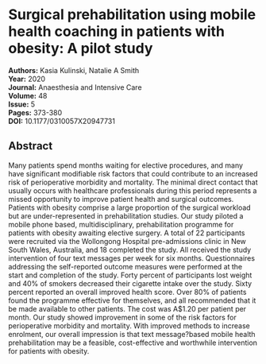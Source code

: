 # Surgical prehabilitation using mobile health coaching in patients with obesity: A pilot study

**Authors:** Kasia Kulinski, Natalie A Smith  
**Year:** 2020  
**Journal:** Anaesthesia and Intensive Care  
**Volume:** 48  
**Issue:** 5  
**Pages:** 373-380  
**DOI:** 10.1177/0310057X20947731  

## Abstract
Many patients spend months waiting for elective procedures, and many have significant modifiable risk factors that could contribute to an increased risk of perioperative morbidity and mortality. The minimal direct contact that usually occurs with healthcare professionals during this period represents a missed opportunity to improve patient health and surgical outcomes. Patients with obesity comprise a large proportion of the surgical workload but are under-represented in prehabilitation studies. Our study piloted a mobile phone based, multidisciplinary, prehabilitation programme for patients with obesity awaiting elective surgery. A total of 22 participants were recruited via the Wollongong Hospital pre-admissions clinic in New South Wales, Australia, and 18 completed the study. All received the study intervention of four text messages per week for six months. Questionnaires addressing the self-reported outcome measures were performed at the start and completion of the study. Forty percent of participants lost weight and 40% of smokers decreased their cigarette intake over the study. Sixty percent reported an overall improved health score. Over 80% of patients found the programme effective for themselves, and all recommended that it be made available to other patients. The cost was A$1.20 per patient per month. Our study showed improvement in some of the risk factors for perioperative morbidity and mortality. With improved methods to increase enrolment, our overall impression is that text message?based mobile health prehabilitation may be a feasible, cost-effective and worthwhile intervention for patients with obesity.

